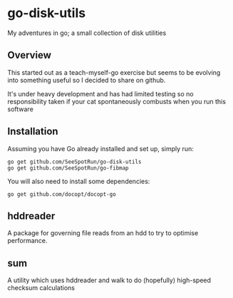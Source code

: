 # go-disk-utils
My adventures in go; a small collection of disk utilities

## Overview

This started out as a teach-myself-go exercise but seems to be evolving into something useful so
I decided to share on github.

It's under heavy development and has had limited testing so no responsibility taken if
your cat spontaneously combusts when you run this software

## Installation

Assuming you have Go already installed and set up, simply run:
```
go get github.com/SeeSpotRun/go-disk-utils
go get github.com/SeeSpotRun/go-fibmap
```
You will also need to install some dependencies:
```
go get github.com/docopt/docopt-go

```

hddreader
---------
A package for governing file reads from an hdd to try to optimise performance.

sum
---
A utility which uses hddreader and walk to do (hopefully) high-speed checksum calculations
